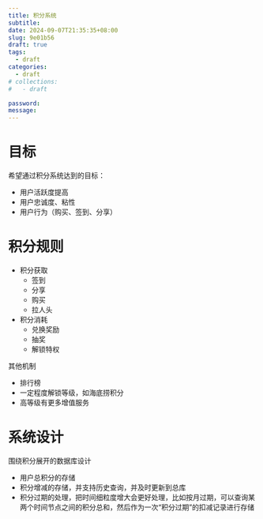 ```yaml
---
title: 积分系统
subtitle:
date: 2024-09-07T21:35:35+08:00
slug: 9e01b56
draft: true
tags:
  - draft
categories:
  - draft
# collections:
#   - draft

password:
message:
---
```

# 目标

希望通过积分系统达到的目标：
- 用户活跃度提高
- 用户忠诚度、粘性
- 用户行为（购买、签到、分享）

# 积分规则

- 积分获取
	- 签到
	- 分享
	- 购买
	- 拉人头
- 积分消耗
	- 兑换奖励
	- 抽奖
	- 解锁特权

其他机制

- 排行榜
- 一定程度解锁等级，如海底捞积分
- 高等级有更多增值服务

# 系统设计

围绕积分展开的数据库设计

- 用户总积分的存储
- 积分增减的存储，并支持历史查询，并及时更新到总库
- 积分过期的处理，把时间细粒度增大会更好处理，比如按月过期，可以查询某两个时间节点之间的积分总和，然后作为一次“积分过期”的扣减记录进行存储

